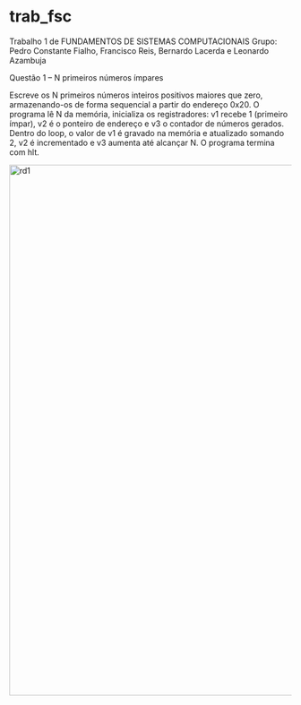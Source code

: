 # trab_fsc
Trabalho 1 de FUNDAMENTOS DE SISTEMAS COMPUTACIONAIS
Grupo: Pedro Constante Fialho, Francisco Reis, Bernardo Lacerda e Leonardo Azambuja

Questão 1 – N primeiros números ímpares

Escreve os N primeiros números inteiros positivos maiores que zero, armazenando-os de forma sequencial a partir do endereço 0x20.
O programa lê N da memória, inicializa os registradores: v1 recebe 1 (primeiro ímpar), v2 é o ponteiro de endereço e v3 o contador de números gerados.
Dentro do loop, o valor de v1 é gravado na memória e atualizado somando 2, v2 é incrementado e v3 aumenta até alcançar N.
O programa termina com hlt.

<img width="1255" height="948" alt="rd1" src="https://github.com/user-attachments/assets/7f78cb0e-4831-4d9b-8333-f2c39926674f" />

